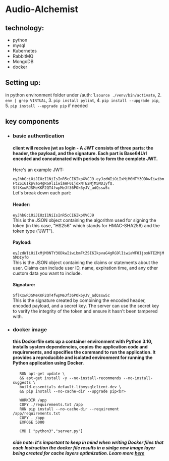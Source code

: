 # Audio-Alchemist

## technology:
- python
- mysql
- Kubernetes
- RabbitMQ
- MongoDB
- docker

## Setting up:
   in python environment folder under /auth:
    1.`source ./venv/bin/activate`,
    2. `env | grep VIRTUAL`,
    3. `pip install pylint`,
    4. `pip install --upgrade pip`,
    5. `pip install --upgrade pip` if needed


## key components
- ### basic authentication
  #### client will receive jwt as login - A JWT consists of three parts: the header, the payload, and the signature. Each part is Base64Url encoded and concatenated with periods to form the complete JWT.

  Here's an example JWT:

   `eyJhbGciOiJIUzI1NiIsInR5cCI6IkpXVCJ9.eyJzdWIiOiIxMjM0NTY3ODkwIiwibmFtZSI6IkpvaG4gRG9lIiwiaWF0IjoxNTE2MjM5MDIyfQ.  SflKxwRJSMeKKF2QT4fwpMeJf36POk6yJV_adQssw5c`
     <br>
      Let's break down each part:

   #### Header:

   `eyJhbGciOiJIUzI1NiIsInR5cCI6IkpXVCJ9`
   <br>
   This is the JSON object containing the algorithm used for signing the token (in this case, "HS256" which stands for HMAC-SHA256) and the token type ("JWT").

   #### Payload:

   `eyJzdWIiOiIxMjM0NTY3ODkwIiwibmFtZSI6IkpvaG4gRG9lIiwiaWF0IjoxNTE2MjM5MDIyfQ`
    <br>
   This is the JSON object containing the claims or statements about the user. Claims can include user ID, name, expiration time, and any other custom data you want to include.

   #### Signature:

   `SflKxwRJSMeKKF2QT4fwpMeJf36POk6yJV_adQssw5c`
    <br>
   This is the signature created by combining the encoded header, encoded payload, and a secret key. The server can use the secret key to verify the integrity of the token and ensure it hasn't been tampered with.

- ### docker image
   #### this Dockerfile sets up a container environment with Python 3.10, installs system dependencies, copies the application code and requirements, and specifies the command to run the application. It provides a reproducible and isolated environment for running the Python application using Docker.
   ``` FROM python:3.10-slim-bullseye 
      RUN apt-get update \
      && apt-get install -y --no-install-recommends --no-install-suggests \
      build-essentials default-libmysqlclient-dev \
      && pip install --no-cache-dir --upgrade pip<br>
      
      WORKDIR /app
      COPY ./requirements.txt /app
      RUN pip install --no-cache-dir --requirement /app/requirements.txt
      COPY . /app
      EXPOSE 5000
     
      CMD [ "python3","server.py"]
   ```
   ##### side note: it's important to keep in mind when writing Docker files that each Instruction the docker file results in a sinlge new image layer being created for cache layers optimization. Learn more <ins>[here](https://docs.docker.com/build/cache/)</ins>
   

